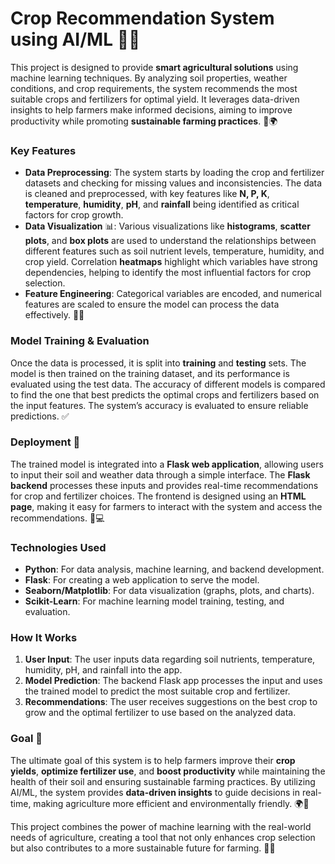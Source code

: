 # Crop Recommendation System using AI/ML 🌾🤖

This project is designed to provide **smart agricultural solutions** using machine learning techniques. By analyzing soil properties, weather conditions, and crop requirements, the system recommends the most suitable crops and fertilizers for optimal yield. It leverages data-driven insights to help farmers make informed decisions, aiming to improve productivity while promoting **sustainable farming practices**. 🌱🌍

### Key Features
- **Data Preprocessing**: The system starts by loading the crop and fertilizer datasets and checking for missing values and inconsistencies. The data is cleaned and preprocessed, with key features like **N, P, K**, **temperature**, **humidity**, **pH**, and **rainfall** being identified as critical factors for crop growth.
- **Data Visualization** 📊: Various visualizations like **histograms**, **scatter plots**, and **box plots** are used to understand the relationships between different features such as soil nutrient levels, temperature, humidity, and crop yield. Correlation **heatmaps** highlight which variables have strong dependencies, helping to identify the most influential factors for crop selection.
- **Feature Engineering**: Categorical variables are encoded, and numerical features are scaled to ensure the model can process the data effectively. 🧑‍💻

### Model Training & Evaluation
Once the data is processed, it is split into **training** and **testing** sets. The model is then trained on the training dataset, and its performance is evaluated using the test data. The accuracy of different models is compared to find the one that best predicts the optimal crops and fertilizers based on the input features. The system’s accuracy is evaluated to ensure reliable predictions. ✅

### Deployment 🚀
The trained model is integrated into a **Flask web application**, allowing users to input their soil and weather data through a simple interface. The **Flask backend** processes these inputs and provides real-time recommendations for crop and fertilizer choices. The frontend is designed using an **HTML page**, making it easy for farmers to interact with the system and access the recommendations. 🌾💻

### Technologies Used
- **Python**: For data analysis, machine learning, and backend development.
- **Flask**: For creating a web application to serve the model.
- **Seaborn/Matplotlib**: For data visualization (graphs, plots, and charts).
- **Scikit-Learn**: For machine learning model training, testing, and evaluation.

### How It Works
1. **User Input**: The user inputs data regarding soil nutrients, temperature, humidity, pH, and rainfall into the app.
2. **Model Prediction**: The backend Flask app processes the input and uses the trained model to predict the most suitable crop and fertilizer.
3. **Recommendations**: The user receives suggestions on the best crop to grow and the optimal fertilizer to use based on the analyzed data.

### Goal 🎯
The ultimate goal of this system is to help farmers improve their **crop yields**, **optimize fertilizer use**, and **boost productivity** while maintaining the health of their soil and ensuring sustainable farming practices. By utilizing AI/ML, the system provides **data-driven insights** to guide decisions in real-time, making agriculture more efficient and environmentally friendly. 🌍🚜

This project combines the power of machine learning with the real-world needs of agriculture, creating a tool that not only enhances crop selection but also contributes to a more sustainable future for farming. 🌱✨
